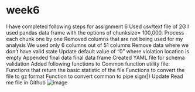 # week6
I have completed following steps for assignment 6
Used csv/text file of 2G
I used pandas data frame with the options of chunksize= 100,000. 
Process each chunk one by one
Removed columns that are not being used for my analysis
We used only 6 columns out of 51 columns
Remove data where we don’t have valid state
Update default value of “0” where violation location is empty 
Appended final data final data frame
Created YAML file for schema validation
Added following functions to Common function utility file:
Functions that return the basic statistic of the file
Functions to convert the file to gz format
Function to convert common to pipe sign(|)
Update Read me file in Github
![image](https://user-images.githubusercontent.com/84885539/126048501-31c3353b-7191-4d67-8714-3756a6a2b8ae.png)
